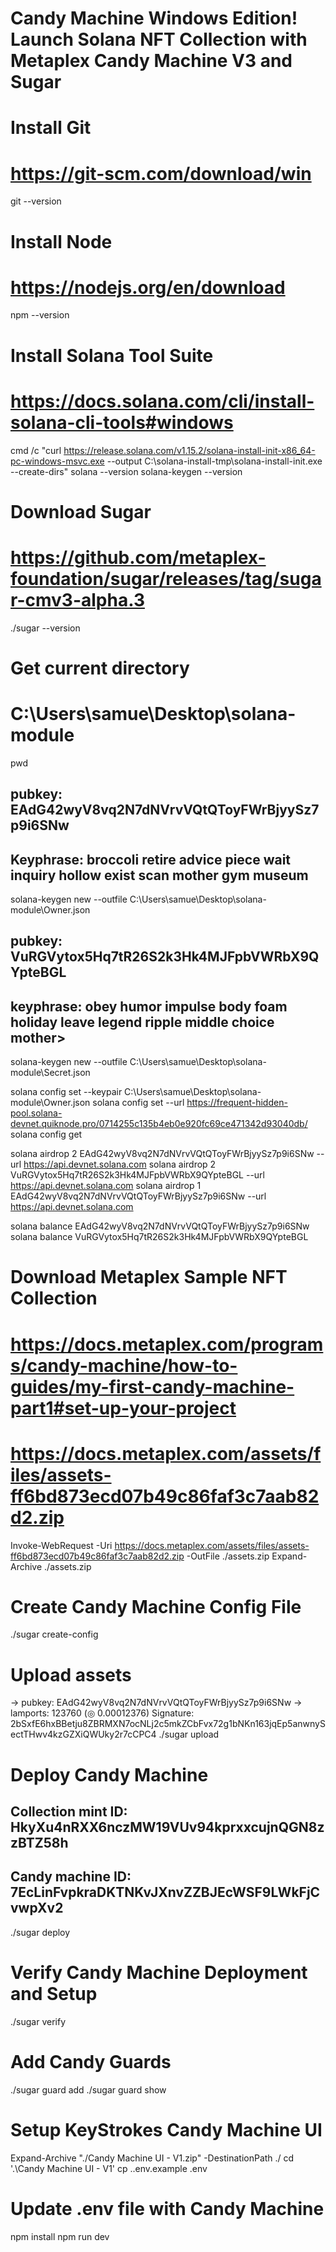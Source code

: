 # Candy Machine Windows Edition! Launch Solana NFT Collection with Metaplex Candy Machine V3 and Sugar

# Install Git
# https://git-scm.com/download/win
git --version

# Install Node
# https://nodejs.org/en/download
npm --version

# Install Solana Tool Suite
# https://docs.solana.com/cli/install-solana-cli-tools#windows
cmd /c "curl https://release.solana.com/v1.15.2/solana-install-init-x86_64-pc-windows-msvc.exe --output C:\solana-install-tmp\solana-install-init.exe --create-dirs"
solana --version
solana-keygen --version

# Download Sugar
# https://github.com/metaplex-foundation/sugar/releases/tag/sugar-cmv3-alpha.3
./sugar --version

# Get current directory
# C:\Users\samue\Desktop\solana-module
pwd

## pubkey: EAdG42wyV8vq2N7dNVrvVQtQToyFWrBjyySz7p9i6SNw
## Keyphrase: broccoli retire advice piece wait inquiry hollow exist scan mother gym museum
solana-keygen new --outfile C:\Users\samue\Desktop\solana-module\Owner.json

## pubkey: VuRGVytox5Hq7tR26S2k3Hk4MJFpbVWRbX9QYpteBGL
## keyphrase: obey humor impulse body foam holiday leave legend ripple middle choice mother>
solana-keygen new --outfile C:\Users\samue\Desktop\solana-module\Secret.json

solana config set --keypair C:\Users\samue\Desktop\solana-module\Owner.json
solana config set --url https://frequent-hidden-pool.solana-devnet.quiknode.pro/0714255c135b4eb0e920fc69ce471342d93040db/
solana config get

solana airdrop 2 EAdG42wyV8vq2N7dNVrvVQtQToyFWrBjyySz7p9i6SNw --url https://api.devnet.solana.com
solana airdrop 2 VuRGVytox5Hq7tR26S2k3Hk4MJFpbVWRbX9QYpteBGL --url https://api.devnet.solana.com
solana airdrop 1 EAdG42wyV8vq2N7dNVrvVQtQToyFWrBjyySz7p9i6SNw --url https://api.devnet.solana.com

solana balance EAdG42wyV8vq2N7dNVrvVQtQToyFWrBjyySz7p9i6SNw
solana balance VuRGVytox5Hq7tR26S2k3Hk4MJFpbVWRbX9QYpteBGL

# Download Metaplex Sample NFT Collection
# https://docs.metaplex.com/programs/candy-machine/how-to-guides/my-first-candy-machine-part1#set-up-your-project
# https://docs.metaplex.com/assets/files/assets-ff6bd873ecd07b49c86faf3c7aab82d2.zip
Invoke-WebRequest -Uri https://docs.metaplex.com/assets/files/assets-ff6bd873ecd07b49c86faf3c7aab82d2.zip -OutFile ./assets.zip
Expand-Archive ./assets.zip 

# Create Candy Machine Config File
./sugar create-config

# Upload assets
-> pubkey: EAdG42wyV8vq2N7dNVrvVQtQToyFWrBjyySz7p9i6SNw
  -> lamports: 123760 (◎ 0.00012376)
Signature: 2bSxfE6hxBBetju8ZBRMXN7ocNLj2c5mkZCbFvx72g1bNKn163jqEp5anwnySectTHwv4kzGZXiQWUky2r7cCPC4
./sugar upload

# Deploy Candy Machine
## Collection mint ID: HkyXu4nRXX6nczMW19VUv94kprxxcujnQGN8zzBTZ58h
## Candy machine ID: 7EcLinFvpkraDKTNKvJXnvZZBJEcWSF9LWkFjCvwpXv2
./sugar deploy

# Verify Candy Machine Deployment and Setup
./sugar verify

# Add Candy Guards
./sugar guard add
./sugar guard show

# Setup KeyStrokes Candy Machine UI
Expand-Archive "./Candy Machine UI - V1.zip" -DestinationPath ./
cd '.\Candy Machine UI - V1\'
cp .\.env.example .env
# Update .env file with Candy Machine
npm install
npm run dev